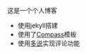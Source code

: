 这是一个个人博客

 * 使用jekyll搭建
 * 使用了[Compass](https://github.com/excentris/compass)模板
 * 使用[多说](http://duoshuo.com/)实现评论功能